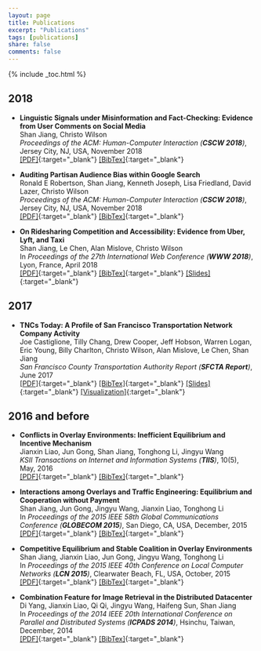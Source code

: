 ```yaml
---
layout: page
title: Publications
excerpt: "Publications"
tags: [publications]
share: false
comments: false 
---
```


{% include _toc.html %}

## 2018

* **Linguistic Signals under Misinformation and Fact-Checking: Evidence from User Comments on Social Media**  
Shan Jiang, Christo Wilson  
*Proceedings of the ACM: Human-Computer Interaction (**CSCW 2018**)*, Jersey City, NJ, USA, November 2018  
[\[PDF\]](){:target="_blank"} [\[BibTex\]](){:target="_blank"}

* **Auditing Partisan Audience Bias within Google Search**  
Ronald E Robertson, Shan Jiang, Kenneth Joseph, Lisa Friedland, David Lazer, Christo Wilson  
*Proceedings of the ACM: Human-Computer Interaction (**CSCW 2018**)*, Jersey City, NJ, USA, November 2018  
[\[PDF\]](){:target="_blank"} [\[BibTex\]](){:target="_blank"}

* **On Ridesharing Competition and Accessibility: Evidence from Uber, Lyft, and Taxi**  
Shan Jiang, Le Chen, Alan Mislove, Christo Wilson  
In *Proceedings of the 27th International Web Conference (**WWW 2018**)*, Lyon, France, April 2018  
[\[PDF\]](www18_paper.pdf){:target="_blank"} [\[BibTex\]](www18_bib.txt){:target="_blank"} [\[Slides\]](www18_slides.pdf){:target="_blank"}

## 2017

* **TNCs Today: A Profile of San Francisco Transportation Network Company Activity**  
Joe Castiglione, Tilly Chang, Drew Cooper, Jeff Hobson, Warren Logan, Eric Young, Billy Charlton, Christo Wilson, Alan Mislove, Le Chen, Shan Jiang  
*San Francisco County Transportation Authority Report (**SFCTA Report**)*, June 2017  
[\[PDF\]](sfcta17_paper.pdf){:target="_blank"} [\[BibTex\]](sfcta17_bib.txt){:target="_blank"} [\[Slides\]](sfcta17_slides.pdf){:target="_blank"} [\[Visualization\]](http://tncstoday.sfcta.org){:target="_blank"}

## 2016 and before

* **Conflicts in Overlay Environments: Inefficient Equilibrium and Incentive Mechanism**  
Jianxin Liao, Jun Gong, Shan Jiang, Tonghong Li, Jingyu Wang  
*KSII Transactions on Internet and Information Systems (**TIIS**)*, 10(5), May, 2016  
[\[PDF\]](tiis16_paper.pdf){:target="_blank"} [\[BibTex\]](tiis16_bib.txt){:target="_blank"}

* **Interactions among Overlays and Traffic Engineering: Equilibrium and Cooperation without Payment**  
Shan Jiang, Jun Gong, Jingyu Wang, Jianxin Liao, Tonghong Li  
In *Proceedings of the 2015 IEEE 58th Global Communications Conference (**GLOBECOM 2015**)*, San Diego, CA, USA, December, 2015  
[\[PDF\]](globecom15_paper.pdf){:target="_blank"} [\[BibTex\]](globecom15_bib.txt){:target="_blank"}

* **Competitive Equilibrium and Stable Coalition in Overlay Environments**  
Shan Jiang, Jianxin Liao, Jun Gong, Jingyu Wang, Tonghong Li  
In *Proceedings of the 2015 IEEE 40th Conference on Local Computer Networks (**LCN 2015**)*, Clearwater Beach, FL, USA, October, 2015  
[\[PDF\]](lcn15_paper.pdf){:target="_blank"} [\[BibTex\]](lcn15_bib.txt){:target="_blank"}

* **Combination Feature for Image Retrieval in the Distributed Datacenter**   
Di Yang, Jianxin Liao, Qi Qi, Jingyu Wang, Haifeng Sun, Shan Jiang  
In *Proceedings of the 2014 IEEE 20th International Conference on Parallel and Distributed Systems (**ICPADS 2014**)*, Hsinchu, Taiwan, December, 2014  
[\[PDF\]](icpads14_paper.pdf){:target="_blank"} [\[BibTex\]](icpads14_bib.txt){:target="_blank"}
